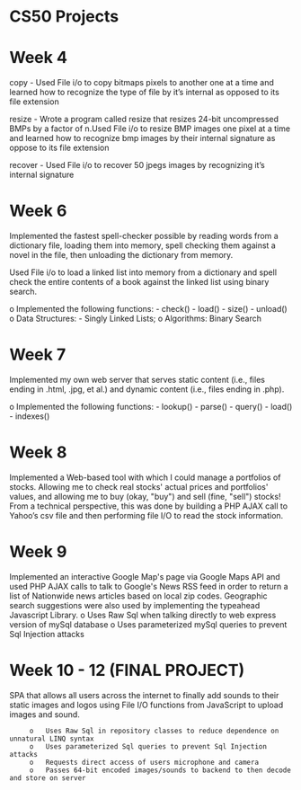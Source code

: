 # CS50 Projects

# Week 4
copy - Used File i/o to copy bitmaps pixels to another one at a time and learned how to recognize the type of file by it’s internal as opposed to its file extension

resize - Wrote a program called resize that resizes 24-bit uncompressed BMPs by a factor of n.Used File i/o to resize BMP images one pixel at a time and learned how to recognize bmp images by their internal signature as oppose to its file extension

recover - Used File i/o to recover 50 jpegs images by recognizing it’s internal signature


# Week 6
Implemented the fastest spell-checker possible by reading words from a dictionary file, loading them into memory, spell checking them against a novel in the file, then unloading the dictionary from memory.

Used File i/o to load a linked list into memory from a dictionary and spell check the entire contents of a book against the linked list using binary search. 

 o   Implemented the following functions: - check() - load() - size() - unload() 
 o   Data Structures: - Singly Linked Lists; 
 o   Algorithms: Binary Search

# Week 7
Implemented my own web server that serves static content (i.e., files ending in .html, .jpg, et al.) and dynamic content (i.e., files ending in .php).

 o   Implemented the following functions: - lookup()   - parse()   - query()   - load()   - indexes()
 
# Week 8
Implemented a Web-based tool with which I could manage a portfolios of stocks. Allowing me to check real stocks' actual prices and portfolios' values, and allowing me to buy (okay, "buy") and sell (fine, "sell") stocks! From a technical perspective, this was done by building a PHP AJAX call to Yahoo’s csv file and then performing file I/O to read the stock information.

# Week 9
Implemented an interactive Google Map's page via Google Maps API and used PHP AJAX calls to talk to Google's News RSS feed in order to return a list of Nationwide news articles based on local zip codes. Geographic search suggestions were also used by implementing the typeahead Javascript Library.
         o   Uses Raw Sql when talking directly to web express version of mySql database
         o   Uses parameterized mySql queries to prevent Sql Injection attacks

# Week 10 - 12 (FINAL PROJECT)
 SPA that allows all users across the internet to finally add sounds to their static images and logos using File I/O functions from JavaScript to upload images and sound.
 
         o   Uses Raw Sql in repository classes to reduce dependence on unnatural LINQ syntax
         o   Uses parameterized Sql queries to prevent Sql Injection attacks
         o   Requests direct access of users microphone and camera
         o   Passes 64-bit encoded images/sounds to backend to then decode and store on server
